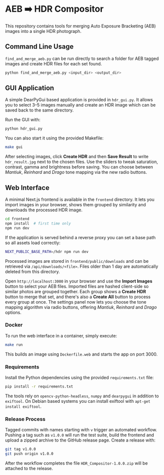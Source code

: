 # AEB ➡️ HDR Compositor

This repository contains tools for merging Auto Exposure Bracketing (AEB) images into a single HDR photograph.

## Command Line Usage

`find_and_merge_aeb.py` can be run directly to search a folder for AEB tagged images and create HDR files for each set found.

```bash
python find_and_merge_aeb.py <input_dir> <output_dir>
```

## GUI Application

A simple DearPyGui based application is provided in `hdr_gui.py`. It allows you to select 3–5 images manually and create an HDR image which can be saved back to the same directory.

Run the GUI with:

```bash
python hdr_gui.py
```

You can also start it using the provided Makefile:

```bash
make gui
```

After selecting images, click **Create HDR** and then **Save Result** to write `hdr_result.jpg` next to the chosen files.
Use the sliders to tweak saturation, contrast, gamma and brightness before saving.
You can choose between *Mantiuk*, *Reinhard* and *Drago* tone mapping via the new radio buttons.

## Web Interface

A minimal Next.js frontend is available in the `frontend` directory. It lets you import images in your browser, shows them grouped by similarity and downloads the processed HDR image.

```bash
cd frontend
npm install  # first time only
npm run dev
```

If the application is served behind a reverse proxy you can set a base path so
all assets load correctly:

```bash
NEXT_PUBLIC_BASE_PATH=/hdr npm run dev
```

Processed images are stored in `frontend/public/downloads` and can be retrieved
via `/api/downloads/<file>`. Files older than 1 day are automatically deleted
from this directory.

Open `http://localhost:3000` in your browser and use the **Import Images** button to select your AEB files. Imported files are hashed client-side so similar photos are grouped together. Each group shows a **Create HDR** button to merge that set, and there's also a **Create All** button to process every group at once.
The settings panel now lets you choose the tone mapping algorithm via radio buttons, offering *Mantiuk*, *Reinhard* and *Drago* options.

### Docker

To run the web interface in a container, simply execute:

```bash
make run
```

This builds an image using `Dockerfile.web` and starts the app on port 3000.

### Requirements

Install the Python dependencies using the provided `requirements.txt` file:

```bash
pip install -r requirements.txt
```

The tools rely on `opencv-python-headless`, `numpy` and `dearpygui` in addition to `exiftool`. On Debian based systems you can install exiftool with `apt-get install exiftool`.

### Release Process

Tagged commits with names starting with `v` trigger an automated workflow.
Pushing a tag such as `v1.0.0` will run the test suite, build the frontend and
upload a zipped archive to the GitHub release page. Create a release with:

```bash
git tag v1.0.0
git push origin v1.0.0
```

After the workflow completes the file `HDR_Compositor-1.0.0.zip` will be
attached to the release.
